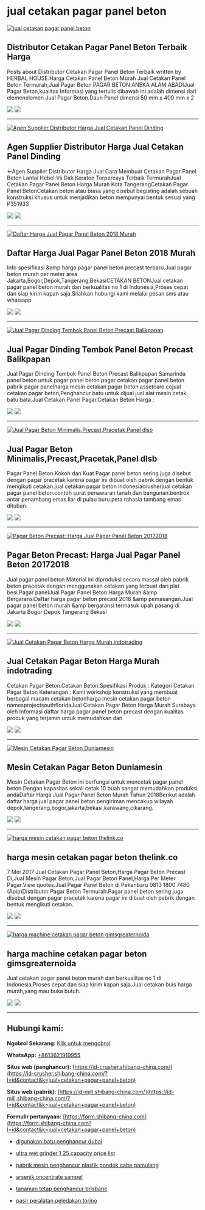 # jual cetakan pagar panel beton

<a href="https://swt.shibang-china.com/?l=id&img&k=jual+cetakan+pagar+panel+beton" target="_blank">![jual cetakan pagar panel beton](http://static.shibang-china.com/all-800x300/850.jpg)</a>

## Distributor Cetakan Pagar Panel Beton Terbaik Harga
Posts about Distributor Cetakan Pagar Panel Beton Terbaik written by HERBAL HOUSE.Harga Cetakan Panel Beton Murah Jual Cetakan Panel Beton Termurah,Jual Pagar Beton PAGAR BETON ANEKA ALAM ABADIJual Pagar Beton,kualitas Informasi yang tertulis dibawah ini adalah dimensi dari elemenelemen Jual Pagar Beton.Daun Panel dimensi 50 mm x 400 mm x 2


<a href="https://whatsapp.shibangsoft.com/WhatsApp.php" target="_blank" title="WhatsApp">![](http://static.shibang-china.com/icon/whatsapp.png)</a> <a href="https://swt.shibang-china.com/?l=id&icon&k=jual+cetakan+pagar+panel+beton" target="_blank">![](http://static.shibang-china.com/icon/chat-id.png)</a>

---

<a href="https://swt.shibang-china.com/?l=id&img&k=jual+cetakan+pagar+panel+beton" target="_blank">![Agen Supplier Distributor Harga Jual Cetakan Panel Dinding](http://static.shibang-china.com/all-800x300/99.jpg)</a>

## Agen Supplier Distributor Harga Jual Cetakan Panel Dinding
←Agen Supplier Distributor Harga Jual Cara Membuat Cetakan Pagar Panel Beton Lantai Hebel Vs Dak Keraton Terpercaya Terbaik TermurahJual Cetakan Pagar Panel Beton Harga Murah Kota TangerangCetakan Pagar Panel BetonCetakan beton atau biasa yang disebut begisting adalah sebuah konstruksi khusus untuk menjadikan beton mempunyai bentuk sesuai yang P351933


<a href="https://whatsapp.shibangsoft.com/WhatsApp.php" target="_blank" title="WhatsApp">![](http://static.shibang-china.com/icon/whatsapp.png)</a> <a href="https://swt.shibang-china.com/?l=id&icon&k=jual+cetakan+pagar+panel+beton" target="_blank">![](http://static.shibang-china.com/icon/chat-id.png)</a>

---

<a href="https://swt.shibang-china.com/?l=id&img&k=jual+cetakan+pagar+panel+beton" target="_blank">![Daftar Harga Jual Pagar Panel Beton 2018 Murah](http://static.shibang-china.com/all-800x300/518.jpg)</a>

## Daftar Harga Jual Pagar Panel Beton 2018 Murah
Info spesifikasi &amp harga pagar panel beton precast terbaru.Jual pagar beton murah per meter area Jakarta,Bogor,Depok,Tangerang,BekasiCETAKAN BETONJual cetakan pagar panel beton murah dan berkualitas no 1 di Indonesia,Proses cepat dan siap kirim kapan saja.Silahkan hubungi kami melalui pesan sms atau whatsapp


<a href="https://whatsapp.shibangsoft.com/WhatsApp.php" target="_blank" title="WhatsApp">![](http://static.shibang-china.com/icon/whatsapp.png)</a> <a href="https://swt.shibang-china.com/?l=id&icon&k=jual+cetakan+pagar+panel+beton" target="_blank">![](http://static.shibang-china.com/icon/chat-id.png)</a>

---

<a href="https://swt.shibang-china.com/?l=id&img&k=jual+cetakan+pagar+panel+beton" target="_blank">![Jual Pagar Dinding Tembok Panel Beton Precast Balikpapan](http://static.shibang-china.com/all-800x300/1010.jpg)</a>

## Jual Pagar Dinding Tembok Panel Beton Precast Balikpapan
Jual Pagar Dinding Tembok Panel Beton Precast Balikpapan Samarinda panel beton untuk pagar panel beton pagar cetakan pagar panel beton pabrik pagar panelharga mesin cetakan pagar beton assetcare.cojual cetakan pagar beton,Penghancur batu untuk dijual jual alat mesin cetak batu bata.Jual Cetakan Panel Pagar.Cetakan Beton Harga :


<a href="https://whatsapp.shibangsoft.com/WhatsApp.php" target="_blank" title="WhatsApp">![](http://static.shibang-china.com/icon/whatsapp.png)</a> <a href="https://swt.shibang-china.com/?l=id&icon&k=jual+cetakan+pagar+panel+beton" target="_blank">![](http://static.shibang-china.com/icon/chat-id.png)</a>

---

<a href="https://swt.shibang-china.com/?l=id&img&k=jual+cetakan+pagar+panel+beton" target="_blank">![Jual Pagar Beton Minimalis,Precast,Pracetak,Panel dlsb](http://static.shibang-china.com/all-800x300/422.jpg)</a>

## Jual Pagar Beton Minimalis,Precast,Pracetak,Panel dlsb
Pagar Panel Beton Kokoh dan Kuat Pagar panel beton sering juga disebut dengan pagar pracetak karena pagar ini dibuat oleh pabrik dengan bentuk mengikuti cetakan.jual cetakan pagar beton indonesiacrusherjual cetakan pagar panel beton.contoh surat penawaran tanah dan bangunan.bentrok antar penambang emas liar di pulau buru.peta rahasia tambang emas dituban.


<a href="https://whatsapp.shibangsoft.com/WhatsApp.php" target="_blank" title="WhatsApp">![](http://static.shibang-china.com/icon/whatsapp.png)</a> <a href="https://swt.shibang-china.com/?l=id&icon&k=jual+cetakan+pagar+panel+beton" target="_blank">![](http://static.shibang-china.com/icon/chat-id.png)</a>

---

<a href="https://swt.shibang-china.com/?l=id&img&k=jual+cetakan+pagar+panel+beton" target="_blank">![Pagar Beton Precast: Harga Jual Pagar Panel Beton 20172018](http://static.shibang-china.com/all-800x300/971.jpg)</a>

## Pagar Beton Precast: Harga Jual Pagar Panel Beton 20172018
Jual pagar panel beton Material ini diproduksi secara massal oleh pabrik beton pracetak dengan menggunakan cetakan yang terbuat dari plat besi.Pagar panelJual Pagar Panel Beton Harga Murah &amp BergaransiDaftar harga pagar beton precast 2018 &amp pemasangan.Jual pagar panel beton murah &amp bergaransi termasuk upah pasang di Jakarta Bogor Depok Tangerang Bekasi


<a href="https://whatsapp.shibangsoft.com/WhatsApp.php" target="_blank" title="WhatsApp">![](http://static.shibang-china.com/icon/whatsapp.png)</a> <a href="https://swt.shibang-china.com/?l=id&icon&k=jual+cetakan+pagar+panel+beton" target="_blank">![](http://static.shibang-china.com/icon/chat-id.png)</a>

---

<a href="https://swt.shibang-china.com/?l=id&img&k=jual+cetakan+pagar+panel+beton" target="_blank">![Jual Cetakan Pagar Beton Harga Murah indotrading](http://static.shibang-china.com/all-800x300/1293.jpg)</a>

## Jual Cetakan Pagar Beton Harga Murah indotrading
Cetakan Pagar Beton.Cetakan Beton.Spesifikasi Produk : Kategori Cetakan Pagar Beton Keterangan : Kami workshop konstruksi yang membuat berbagai macam cetakan betonharga mesin cetakan pagar beton namesprojectsouthfloridaJual Cetakan Pagar Beton Harga Murah Surabaya oleh Informasi daftar harga pagar panel beton precast dengan kualitas produk yang terjamin untuk memudahkan dan


<a href="https://whatsapp.shibangsoft.com/WhatsApp.php" target="_blank" title="WhatsApp">![](http://static.shibang-china.com/icon/whatsapp.png)</a> <a href="https://swt.shibang-china.com/?l=id&icon&k=jual+cetakan+pagar+panel+beton" target="_blank">![](http://static.shibang-china.com/icon/chat-id.png)</a>

---

<a href="https://swt.shibang-china.com/?l=id&img&k=jual+cetakan+pagar+panel+beton" target="_blank">![Mesin Cetakan Pagar Beton Duniamesin](http://static.shibang-china.com/all-800x300/37.jpg)</a>

## Mesin Cetakan Pagar Beton Duniamesin
Mesin Cetakan Pagar Beton ini berfungsi untuk mencetak pagar panel beton.Dengan kapasitas sekali cetak 10 buah sangat memudahkan produksi andaDaftar Harga Jual Pagar Panel Beton Murah Tahun 2018Berikut adalah daftar harga jual pagar panel beton pengiriman mencakup wilayah depok,tangerang,bogor,jakarta,bekasi,karawang,cikarang.


<a href="https://whatsapp.shibangsoft.com/WhatsApp.php" target="_blank" title="WhatsApp">![](http://static.shibang-china.com/icon/whatsapp.png)</a> <a href="https://swt.shibang-china.com/?l=id&icon&k=jual+cetakan+pagar+panel+beton" target="_blank">![](http://static.shibang-china.com/icon/chat-id.png)</a>

---

<a href="https://swt.shibang-china.com/?l=id&img&k=jual+cetakan+pagar+panel+beton" target="_blank">![harga mesin cetakan pagar beton thelink.co](http://static.shibang-china.com/all-800x300/687.jpg)</a>

## harga mesin cetakan pagar beton thelink.co
7 Mei 2017 Jual Cetakan Pagar Panel Beton,Harga Pagar Beton Precast Di,Jual Mesin Pagar Beton,Jual Pagar Beton Panel,Harga Per Meter Pagar.View quotes.Jual Pagar Panel Beton di Pekanbaru 0813 1800 7480 (Apip)Distributor Pagar Beton Termurah.Pagar panel beton sering juga disebut dengan pagar pracetak karena pagar ini dibuat oleh pabrik dengan bentuk mengikuti cetakan.


<a href="https://whatsapp.shibangsoft.com/WhatsApp.php" target="_blank" title="WhatsApp">![](http://static.shibang-china.com/icon/whatsapp.png)</a> <a href="https://swt.shibang-china.com/?l=id&icon&k=jual+cetakan+pagar+panel+beton" target="_blank">![](http://static.shibang-china.com/icon/chat-id.png)</a>

---

<a href="https://swt.shibang-china.com/?l=id&img&k=jual+cetakan+pagar+panel+beton" target="_blank">![harga machine cetakan pagar beton gimsgreaternoida](http://static.shibang-china.com/all-800x300/1500.jpg)</a>

## harga machine cetakan pagar beton gimsgreaternoida
Jual cetakan pagar panel beton murah dan berkualitas no 1 di Indonesia,Proses cepat dan siap kirim kapan saja.Jual cetakan buis harga murah,yang mau buka butuh.

<a href="https://whatsapp.shibangsoft.com/WhatsApp.php" target="_blank" title="WhatsApp">![](http://static.shibang-china.com/icon/whatsapp.png)</a> <a href="https://swt.shibang-china.com/?l=id&icon&k=jual+cetakan+pagar+panel+beton" target="_blank">![](http://static.shibang-china.com/icon/chat-id.png)</a>

---
## Hubungi kami:

**Ngobrol Sekarang:** [Klik untuk mengobrol](https://swt.shibang-china.com?l=id&contact&k=jual+cetakan+pagar+panel+beton)

**WhatsApp:**  [+8613621919955](https://whatsapp.shibangsoft.com/WhatsApp.php)

**Situs web (penghancur):** [https://id-crusher.shibang-china.com/](https://id-crusher.shibang-china.com/?l=id&contact&k=jual+cetakan+pagar+panel+beton)

**Situs web (pabrik):** [https://id-mill.shibang-china.com/](https://id-mill.shibang-china.com/?l=id&contact&k=jual+cetakan+pagar+panel+beton)

**Formulir pertanyaan:** [https://form.shibang-china.com](https://form.shibang-china.com?l=id&contact&k=jual+cetakan+pagar+panel+beton)

* [digunakan batu penghancur dubai](../33/digunakan%20batu%20penghancur%20dubai.md)

* [ultra wet grinder 1 25 capacity price list](../35/ultra%20wet%20grinder%201%2025%20capacity%20price%20list.md)

* [pabrik mesin penghancur plastik pondok cabe pamulang](../39/pabrik%20mesin%20penghancur%20plastik%20pondok%20cabe%20pamulang.md)

* [arsenik oncentrate sampel](../39/arsenik%20oncentrate%20sampel.md)

* [tanaman tetap penghancur brisbane](../40/tanaman%20tetap%20penghancur%20brisbane.md)

* [pasir peralatan peledakan torino](../40/pasir%20peralatan%20peledakan%20torino.md)